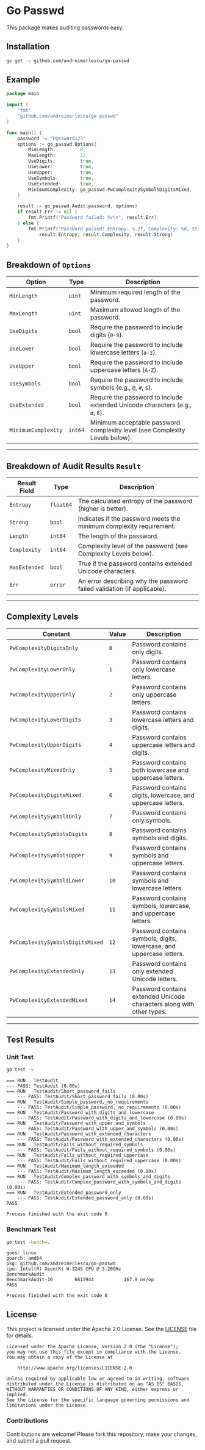 # Go Passwd

This package makes auditing passwords easy.

## Installation 

```bash
go get -u github.com/andreimerlescu/go-passwd
```

## Example

```go
package main

import (
	"fmt"
	"github.com/andreimerlescu/go-passwd"
)

func main() {
	password := "P@sswørd123"
	options := go_passwd.Options{
		MinLength:         8,
		MaxLength:         32,
		UseDigits:         true,
		UseLower:          true,
		UseUpper:          true,
		UseSymbols:        true,
		UseExtended:       true,
		MinimumComplexity: go_passwd.PwComplexitySymbolsDigitsMixed,
	}

	result := go_passwd.Audit(password, options)
	if result.Err != nil {
		fmt.Printf("Password failed: %v\n", result.Err)
	} else {
		fmt.Printf("Password passed! Entropy: %.2f, Complexity: %d, Strong: %t\n",
			result.Entropy, result.Complexity, result.Strong)
	}
}

```

## Breakdown of `Options`

| **Option**          | **Type** | **Description**                                                               |
|---------------------|----------|-------------------------------------------------------------------------------|
| `MinLength`         | `uint`   | Minimum required length of the password.                                      |
| `MaxLength`         | `uint`   | Maximum allowed length of the password.                                       |
| `UseDigits`         | `bool`   | Require the password to include digits (`0-9`).                               |
| `UseLower`          | `bool`   | Require the password to include lowercase letters (`a-z`).                    |
| `UseUpper`          | `bool`   | Require the password to include uppercase letters (`A-Z`).                    |
| `UseSymbols`        | `bool`   | Require the password to include symbols (e.g., `@`, `#`, `$`).                |
| `UseExtended`       | `bool`   | Require the password to include extended Unicode characters (e.g., `ø`, `ß`). |
| `MinimumComplexity` | `int64`  | Minimum acceptable password complexity level (see Complexity Levels below).   |

---

## Breakdown of Audit Results `Result`

| **Result Field** | **Type**  | **Description**                                                         |
|------------------|-----------|-------------------------------------------------------------------------|
| `Entropy`        | `float64` | The calculated entropy of the password (higher is better).              |
| `Strong`         | `bool`    | Indicates if the password meets the minimum complexity requirement.     |
| `Length`         | `int64`   | The length of the password.                                             |
| `Complexity`     | `int64`   | Complexity level of the password (see Complexity Levels below).         |
| `HasExtended`    | `bool`    | True if the password contains extended Unicode characters.              |
| `Err`            | `error`   | An error describing why the password failed validation (if applicable). |

---

## Complexity Levels

| **Constant**                     | **Value** | **Description**                                                       |
|----------------------------------|-----------|-----------------------------------------------------------------------|
| `PwComplexityDigitsOnly`         | `0`       | Password contains only digits.                                        |
| `PwComplexityLowerOnly`          | `1`       | Password contains only lowercase letters.                             |
| `PwComplexityUpperOnly`          | `2`       | Password contains only uppercase letters.                             |
| `PwComplexityLowerDigits`        | `3`       | Password contains lowercase letters and digits.                       |
| `PwComplexityUpperDigits`        | `4`       | Password contains uppercase letters and digits.                       |
| `PwComplexityMixedOnly`          | `5`       | Password contains both lowercase and uppercase letters.               |
| `PwComplexityDigitsMixed`        | `6`       | Password contains digits, lowercase, and uppercase letters.           |
| `PwComplexitySymbolsOnly`        | `7`       | Password contains only symbols.                                       |
| `PwComplexitySymbolsDigits`      | `8`       | Password contains symbols and digits.                                 |
| `PwComplexitySymbolsUpper`       | `9`       | Password contains symbols and uppercase letters.                      |
| `PwComplexitySymbolsLower`       | `10`      | Password contains symbols and lowercase letters.                      |
| `PwComplexitySymbolsMixed`       | `11`      | Password contains symbols, lowercase, and uppercase letters.          |
| `PwComplexitySymbolsDigitsMixed` | `12`      | Password contains symbols, digits, lowercase, and uppercase letters.  |
| `PwComplexityExtendedOnly`       | `13`      | Password contains only extended Unicode letters.                      |
| `PwComplexityExtendedMixed`      | `14`      | Password contains extended Unicode characters along with other types. |

---

## Test Results

### Unit Test

```bash
go test -v
```

```log
=== RUN   TestAudit
--- PASS: TestAudit (0.00s)
=== RUN   TestAudit/Short_password_fails
    --- PASS: TestAudit/Short_password_fails (0.00s)
=== RUN   TestAudit/Simple_password,_no_requirements
    --- PASS: TestAudit/Simple_password,_no_requirements (0.00s)
=== RUN   TestAudit/Password_with_digits_and_lowercase
    --- PASS: TestAudit/Password_with_digits_and_lowercase (0.00s)
=== RUN   TestAudit/Password_with_upper_and_symbols
    --- PASS: TestAudit/Password_with_upper_and_symbols (0.00s)
=== RUN   TestAudit/Password_with_extended_characters
    --- PASS: TestAudit/Password_with_extended_characters (0.00s)
=== RUN   TestAudit/Fails_without_required_symbols
    --- PASS: TestAudit/Fails_without_required_symbols (0.00s)
=== RUN   TestAudit/Fails_without_required_uppercase
    --- PASS: TestAudit/Fails_without_required_uppercase (0.00s)
=== RUN   TestAudit/Maximum_length_exceeded
    --- PASS: TestAudit/Maximum_length_exceeded (0.00s)
=== RUN   TestAudit/Complex_password_with_symbols_and_digits
    --- PASS: TestAudit/Complex_password_with_symbols_and_digits (0.00s)
=== RUN   TestAudit/Extended_password_only
    --- PASS: TestAudit/Extended_password_only (0.00s)
PASS

Process finished with the exit code 0
```

### Benchmark Test

```bash
go test -bench=.
```

```log
goos: linux
goarch: amd64
pkg: github.com/andreimerlescu/go-passwd
cpu: Intel(R) Xeon(R) W-3245 CPU @ 3.20GHz
BenchmarkAudit
BenchmarkAudit-16    	 6615944	       167.9 ns/op
PASS

Process finished with the exit code 0
```

## License

This project is licensed under the Apache 2.0 License. See the [LICENSE](LICENSE) file for details.

```plaintext
Licensed under the Apache License, Version 2.0 (the "License");
you may not use this file except in compliance with the License.
You may obtain a copy of the License at

    http://www.apache.org/licenses/LICENSE-2.0

Unless required by applicable law or agreed to in writing, software
distributed under the License is distributed on an "AS IS" BASIS,
WITHOUT WARRANTIES OR CONDITIONS OF ANY KIND, either express or implied.
See the License for the specific language governing permissions and
limitations under the License.
```

### Contributions

Contributions are welcome! Please fork this repository, make your changes, and submit a pull request.
